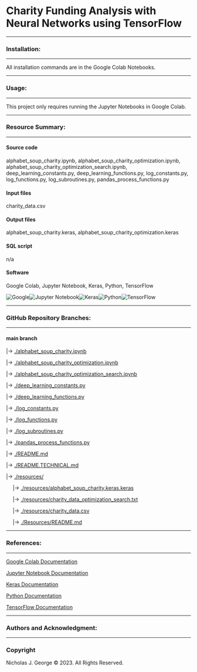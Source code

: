 # **Charity Funding Analysis with Neural Networks using TensorFlow**

----

### **Installation:**

----

All installation commands are in the Google Colab Notebooks.

----

### **Usage:**

----

This project only requires running the Jupyter Notebooks in Google Colab.

----

### **Resource Summary:**

----

#### Source code

alphabet_soup_charity.ipynb, alphabet_soup_charity_optimization.ipynb, alphabet_soup_charity_optimization_search.ipynb, deep_learning_constants.py, deep_learning_functions.py, log_constants.py, log_functions.py, log_subroutines.py, pandas_process_functions.py

#### Input files

charity_data.csv

#### Output files

alphabet_soup_charity.keras, alphabet_soup_charity_optimization.keras

#### SQL script

n/a

#### Software

Google Colab, Jupyter Notebook, Keras, Python, TensorFlow

![Google](https://img.shields.io/badge/google-4285F4?style=for-the-badge&logo=google&logoColor=white)![Jupyter Notebook](https://img.shields.io/badge/jupyter-%23FA0F00.svg?style=for-the-badge&logo=jupyter&logoColor=white)![Keras](https://img.shields.io/badge/Keras-%23D00000.svg?style=for-the-badge&logo=Keras&logoColor=white)![Python](https://img.shields.io/badge/python-3670A0?style=for-the-badge&logo=python&logoColor=ffdd54)![TensorFlow](https://img.shields.io/badge/TensorFlow-%23FF6F00.svg?style=for-the-badge&logo=TensorFlow&logoColor=white)

----

### **GitHub Repository Branches:**

----

#### main branch 

|&rarr; [./alphabet_soup_charity.ipynb](./alphabet_soup_charity.ipynb)

|&rarr; [./alphabet_soup_charity_optimization.ipynb](./alphabet_soup_charity_optimization.ipynb)

|&rarr; [./alphabet_soup_charity_optimization_search.ipynb](./alphabet_soup_charity_optimization_search.ipynb)

|&rarr; [./deep_learning_constants.py](./deep_learning_constants.py)

|&rarr; [./deep_learning_functions.py](./deep_learning_functions.py)

|&rarr; [./log_constants.py](./log_constants.py)

|&rarr; [./log_functions.py](./log_functions.py)

|&rarr; [./log_subroutines.py](./log_subroutines.py)

|&rarr; [./pandas_process_functions.py](./pandas_process_functions.py)

|&rarr; [./README.md](./README.md)

|&rarr; [./README.TECHNICAL.md](./README.TECHNICAL.md)

|&rarr; [./resources/](./resources/)

  &emsp; |&rarr; [./resources/alphabet_soup_charity.keras.keras](./resources/alphabet_soup_charity.keras.keras)

  &emsp; |&rarr; [./resources/charity_data_optimization_search.txt](./resources/charity_data_optimization_search.txt)

  &emsp; |&rarr; [./resources/charity_data.csv](./resources/charity_data.csv)

  &emsp; |&rarr; [./Resources/README.md](./Resources/README.md)

----

### **References:**

----

[Google Colab Documentation](https://cloud.google.com/colab/docs)

[Jupyter Notebook Documentation](https://jupyter-notebook.readthedocs.io/en/stable/)

[Keras Documentation](https://keras.io/api/)

[Python Documentation](https://docs.python.org/3/)

[TensorFlow Documentation](https://www.tensorflow.org/api_docs)

----

### **Authors and Acknowledgment:**

----

### Copyright

Nicholas J. George © 2023. All Rights Reserved.

